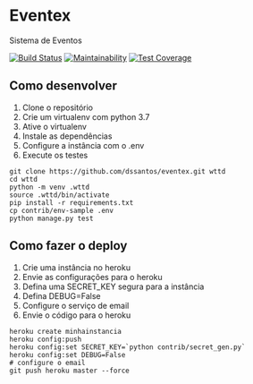 # Eventex

Sistema de Eventos

[![Build Status](https://travis-ci.org/dssantos/eventex.svg?branch=master)](https://travis-ci.org/dssantos/eventex)
[![Maintainability](https://api.codeclimate.com/v1/badges/1361009832501712d3f5/maintainability)](https://codeclimate.com/github/dssantos/eventex/maintainability)
[![Test Coverage](https://api.codeclimate.com/v1/badges/1361009832501712d3f5/test_coverage)](https://codeclimate.com/github/dssantos/eventex/test_coverage)


## Como desenvolver

1. Clone o repositório
2. Crie um virtualenv com python 3.7
3. Ative o virtualenv
4. Instale as dependências
5. Configure a instância com o .env
6. Execute os testes

```console
git clone https://github.com/dssantos/eventex.git wttd
cd wttd
python -m venv .wttd
source .wttd/bin/activate
pip install -r requirements.txt
cp contrib/env-sample .env
python manage.py test
```


## Como fazer o deploy

1. Crie uma instância no heroku
2. Envie as configurações para o heroku
3. Defina uma SECRET_KEY segura para a instância
4. Defina DEBUG=False
5. Configure o serviço de email
6. Envie o código para o heroku

```console
heroku create minhainstancia
heroku config:push
heroku config:set SECRET_KEY=`python contrib/secret_gen.py`
heroku config:set DEBUG=False
# configure o email
git push heroku master --force
```